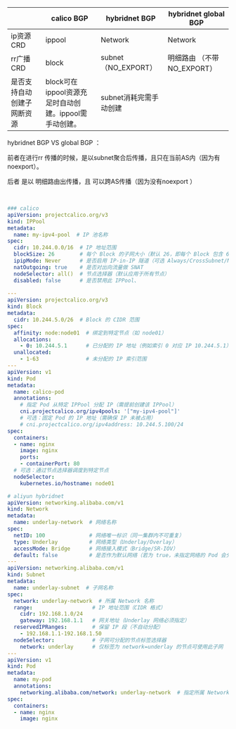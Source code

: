 ||calico BGP|hybridnet BGP|hybridnet global BGP|
|--|--|--|--|
|ip资源CRD|ippool|Network|Network|
|rr广播CRD|block|subnet （NO_EXPORT）|明细路由 （不带NO_EXPORT）|
|是否支持自动创建子网断资源|block可在ippool资源充足时自动创建。ippool需手动创建。|subnet消耗完需手动创建||

hybridnet BGP VS global BGP ：

前者在进行rr 传播的时候，是以subnet聚合后传播，且只在当前AS内（因为有noexport）。

后者 是以 明细路由出传播，且 可以跨AS传播（因为没有noexport ）

<br/>

```yaml
### calico
apiVersion: projectcalico.org/v3
kind: IPPool
metadata:
  name: my-ipv4-pool  # IP 池名称
spec:
  cidr: 10.244.0.0/16  # IP 地址范围
  blockSize: 26        # 每个 Block 的子网大小（默认 26，即每个 Block 包含 64 个 IP）
  ipipMode: Never      # 是否启用 IP-in-IP 隧道（可选 Always/CrossSubnet/Never）
  natOutgoing: true    # 是否对出向流量做 SNAT
  nodeSelector: all()  # 节点选择器（默认应用于所有节点）
  disabled: false      # 是否禁用此 IPPool、
  
---
apiVersion: projectcalico.org/v3
kind: Block
metadata:
  cidr: 10.244.5.0/26  # Block 的 CIDR 范围
spec:
  affinity: node:node01  # 绑定到特定节点（如 node01）
  allocations:
    - 0: 10.244.5.1      # 已分配的 IP 地址（例如索引 0 对应 IP 10.244.5.1）
  unallocated:
    - 1-63               # 未分配的 IP 索引范围
---
apiVersion: v1
kind: Pod
metadata:
  name: calico-pod
  annotations:
    # 指定 Pod 从特定 IPPool 分配 IP（需提前创建该 IPPool）
    cni.projectcalico.org/ipv4pools: '["my-ipv4-pool"]'
    # 可选：固定 Pod 的 IP 地址（需确保 IP 未被占用）
    # cni.projectcalico.org/ipv4address: 10.244.5.100/24
spec:
  containers:
  - name: nginx
    image: nginx
    ports:
    - containerPort: 80
  # 可选：通过节点选择器调度到特定节点
  nodeSelector:
    kubernetes.io/hostname: node01
```

```yaml
# aliyun hybridnet
apiVersion: networking.alibaba.com/v1
kind: Network
metadata:
  name: underlay-network  # 网络名称
spec:
  netID: 100              # 网络唯一标识（同一集群内不可重复）
  type: Underlay          # 网络类型（Underlay/Overlay）
  accessMode: Bridge      # 网络接入模式（Bridge/SR-IOV）
  default: false          # 是否作为默认网络（若为 true，未指定网络的 Pod 会分配到此网络）
---
apiVersion: networking.alibaba.com/v1
kind: Subnet
metadata:
  name: underlay-subnet  # 子网名称
spec:
  network: underlay-network  # 所属 Network 名称
  range:                   # IP 地址范围（CIDR 格式）
    cidr: 192.168.1.0/24
    gateway: 192.168.1.1   # 网关地址（Underlay 网络必须指定）
  reservedIPRanges:        # 保留 IP 段（不自动分配）
    - 192.168.1.1-192.168.1.50
  nodeSelector:            # 子网可分配的节点标签选择器
    network: underlay      # 仅标签为 network=underlay 的节点可使用此子网
---
apiVersion: v1
kind: Pod
metadata:
  name: my-pod
  annotations:
    networking.alibaba.com/network: underlay-network  # 指定所属 Network
spec:
  containers:
  - name: nginx
    image: nginx
```
